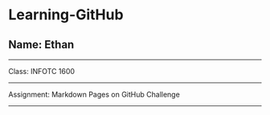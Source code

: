 # Learning-GitHub
## Name: Ethan
---
Class:
INFOTC 1600

---

Assignment:
Markdown Pages on GitHub Challenge

---
